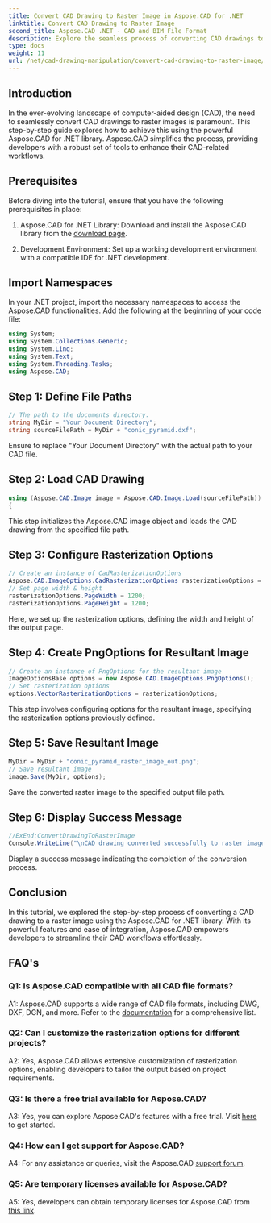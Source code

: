 ```yaml
---
title: Convert CAD Drawing to Raster Image in Aspose.CAD for .NET
linktitle: Convert CAD Drawing to Raster Image
second_title: Aspose.CAD .NET - CAD and BIM File Format
description: Explore the seamless process of converting CAD drawings to raster images in .NET with Aspose.CAD. Unlock efficient workflows and enhance your CAD projects effortlessly.
type: docs
weight: 11
url: /net/cad-drawing-manipulation/convert-cad-drawing-to-raster-image/
---
```

## Introduction

In the ever-evolving landscape of computer-aided design (CAD), the need to seamlessly convert CAD drawings to raster images is paramount. This step-by-step guide explores how to achieve this using the powerful Aspose.CAD for .NET library. Aspose.CAD simplifies the process, providing developers with a robust set of tools to enhance their CAD-related workflows.

## Prerequisites

Before diving into the tutorial, ensure that you have the following prerequisites in place:

1. Aspose.CAD for .NET Library: Download and install the Aspose.CAD library from the [download page](https://releases.aspose.com/cad/net/).

2. Development Environment: Set up a working development environment with a compatible IDE for .NET development.

## Import Namespaces

In your .NET project, import the necessary namespaces to access the Aspose.CAD functionalities. Add the following at the beginning of your code file:

```csharp
using System;
using System.Collections.Generic;
using System.Linq;
using System.Text;
using System.Threading.Tasks;
using Aspose.CAD;
```

## Step 1: Define File Paths

```csharp
// The path to the documents directory.
string MyDir = "Your Document Directory";
string sourceFilePath = MyDir + "conic_pyramid.dxf";
```

Ensure to replace "Your Document Directory" with the actual path to your CAD file.

## Step 2: Load CAD Drawing

```csharp
using (Aspose.CAD.Image image = Aspose.CAD.Image.Load(sourceFilePath))
{
```

This step initializes the Aspose.CAD image object and loads the CAD drawing from the specified file path.

## Step 3: Configure Rasterization Options

```csharp
// Create an instance of CadRasterizationOptions
Aspose.CAD.ImageOptions.CadRasterizationOptions rasterizationOptions = new Aspose.CAD.ImageOptions.CadRasterizationOptions();
// Set page width & height
rasterizationOptions.PageWidth = 1200;
rasterizationOptions.PageHeight = 1200;
```

Here, we set up the rasterization options, defining the width and height of the output page.

## Step 4: Create PngOptions for Resultant Image

```csharp
// Create an instance of PngOptions for the resultant image
ImageOptionsBase options = new Aspose.CAD.ImageOptions.PngOptions();
// Set rasterization options
options.VectorRasterizationOptions = rasterizationOptions;
```

This step involves configuring options for the resultant image, specifying the rasterization options previously defined.

## Step 5: Save Resultant Image

```csharp
MyDir = MyDir + "conic_pyramid_raster_image_out.png";
// Save resultant image
image.Save(MyDir, options);
```

Save the converted raster image to the specified output file path.

## Step 6: Display Success Message

```csharp
//ExEnd:ConvertDrawingToRasterImage            
Console.WriteLine("\nCAD drawing converted successfully to raster image format.\nFile saved at " + MyDir);
```

Display a success message indicating the completion of the conversion process.

## Conclusion

In this tutorial, we explored the step-by-step process of converting a CAD drawing to a raster image using the Aspose.CAD for .NET library. With its powerful features and ease of integration, Aspose.CAD empowers developers to streamline their CAD workflows effortlessly.

## FAQ's

### Q1: Is Aspose.CAD compatible with all CAD file formats?

A1: Aspose.CAD supports a wide range of CAD file formats, including DWG, DXF, DGN, and more. Refer to the [documentation](https://reference.aspose.com/cad/net/) for a comprehensive list.

### Q2: Can I customize the rasterization options for different projects?

A2: Yes, Aspose.CAD allows extensive customization of rasterization options, enabling developers to tailor the output based on project requirements.

### Q3: Is there a free trial available for Aspose.CAD?

A3: Yes, you can explore Aspose.CAD's features with a free trial. Visit [here](https://releases.aspose.com/) to get started.

### Q4: How can I get support for Aspose.CAD?

A4: For any assistance or queries, visit the Aspose.CAD [support forum](https://forum.aspose.com/c/cad/19).

### Q5: Are temporary licenses available for Aspose.CAD?
 
A5: Yes, developers can obtain temporary licenses for Aspose.CAD from [this link](https://purchase.aspose.com/temporary-license/).
